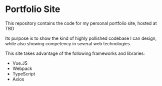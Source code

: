 # Portfolio Site

This repository contains the code for my personal portfolio site, hosted at TBD

Its purpose is to show the kind of highly pollished codebase I can design, while also
showing competency in several web technologies.

This site takes advantage of the following frameworks and libraries:

- Vue.JS
- Webpack
- TypeScript
- Axios
